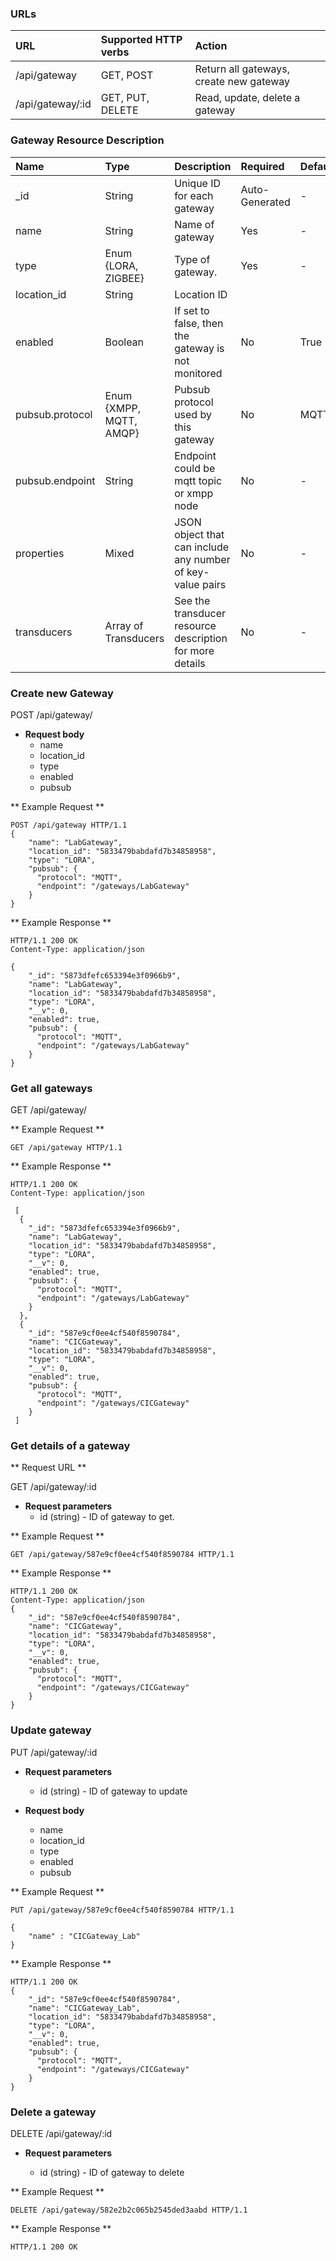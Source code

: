 
### URLs 

|URL | Supported HTTP verbs| Action
|:----------|:-------|:-------------|
|/api/gateway | GET, POST| Return all gateways, create new gateway|
|/api/gateway/:id | GET, PUT, DELETE| Read, update, delete a gateway|


### Gateway Resource Description

| Name | Type | Description | Required | Default|
|:----------|:-----|:------------|:----|:--------|
|_id|String| Unique ID for each gateway| Auto-Generated| -|
|name|String| Name of gateway| Yes|-|
|type|Enum {LORA, ZIGBEE}| Type of gateway.| Yes | -|
|location_id| String| Location ID | 
|enabled | Boolean| If set to false, then the gateway is not monitored| No | True|
|pubsub.protocol| Enum {XMPP, MQTT, AMQP}| Pubsub protocol used by this gateway | No |MQTT|
|pubsub.endpoint| String| Endpoint could be mqtt topic or xmpp node| No |-|
|properties | Mixed| JSON object that can include any number of key-value pairs| No|-|
|transducers| Array of Transducers| See the transducer resource description for more details | No|-|

### Create new Gateway 

<span class ="operation">POST /api/gateway/ </span>

- **Request body** 
    * name 
    * location_id
    * type
    * enabled
    * pubsub

** Example Request **
```http
POST /api/gateway HTTP/1.1
{
    "name": "LabGateway",
    "location_id": "5833479babdafd7b34858958",
    "type": "LORA",
    "pubsub": {
      "protocol": "MQTT",
      "endpoint": "/gateways/LabGateway"
    } 
}
```

** Example Response **
```http
HTTP/1.1 200 OK
Content-Type: application/json

{
    "_id": "5873dfefc653394e3f0966b9",
    "name": "LabGateway",
    "location_id": "5833479babdafd7b34858958",
    "type": "LORA",
    "__v": 0,
    "enabled": true,
    "pubsub": {
      "protocol": "MQTT",
      "endpoint": "/gateways/LabGateway"
    }  
}
```

### Get all gateways
<span class ="operation">GET /api/gateway/ </span>

** Example Request **
```http
GET /api/gateway HTTP/1.1
```

** Example Response **
```http
HTTP/1.1 200 OK
Content-Type: application/json

 [
  {
    "_id": "5873dfefc653394e3f0966b9",
    "name": "LabGateway",
    "location_id": "5833479babdafd7b34858958",
    "type": "LORA",
    "__v": 0,
    "enabled": true,
    "pubsub": {
      "protocol": "MQTT",
      "endpoint": "/gateways/LabGateway"
    }
  },
  {
    "_id": "587e9cf0ee4cf540f8590784",
    "name": "CICGateway",
    "location_id": "5833479babdafd7b34858958",
    "type": "LORA",
    "__v": 0,
    "enabled": true,
    "pubsub": {
      "protocol": "MQTT",
      "endpoint": "/gateways/CICGateway"
    }
 ]    

```

### Get details of a gateway
** Request URL **

<span class ="operation">GET /api/gateway/:id </span>

- **Request parameters**
	* id (string) - ID of gateway to get.

** Example Request **

```http
GET /api/gateway/587e9cf0ee4cf540f8590784 HTTP/1.1

```

** Example Response **

```http
HTTP/1.1 200 OK
Content-Type: application/json
{
    "_id": "587e9cf0ee4cf540f8590784",
    "name": "CICGateway",
    "location_id": "5833479babdafd7b34858958",
    "type": "LORA",
    "__v": 0,
    "enabled": true,
    "pubsub": {
      "protocol": "MQTT",
      "endpoint": "/gateways/CICGateway"
    }
}
```
### Update gateway
<span class ="operation">PUT /api/gateway/:id </span>

- **Request parameters**
	* id (string) - ID of gateway to update

- **Request body** 
	* name 
	* location_id
    * type
    * enabled
    * pubsub

** Example Request **
```http
PUT /api/gateway/587e9cf0ee4cf540f8590784 HTTP/1.1

{
	"name" : "CICGateway_Lab"
}
```

** Example Response **
```http
HTTP/1.1 200 OK
{
    "_id": "587e9cf0ee4cf540f8590784",
    "name": "CICGateway_Lab",
    "location_id": "5833479babdafd7b34858958",
    "type": "LORA",
    "__v": 0,
    "enabled": true,
    "pubsub": {
      "protocol": "MQTT",
      "endpoint": "/gateways/CICGateway"
    }
}
```

### Delete a gateway
<span class ="operation">DELETE /api/gateway/:id </span>

- **Request parameters**

	* id (string) - ID of gateway to delete

** Example Request **
```http
DELETE /api/gateway/582e2b2c065b2545ded3aabd HTTP/1.1
```

** Example Response **
```http
HTTP/1.1 200 OK
```

